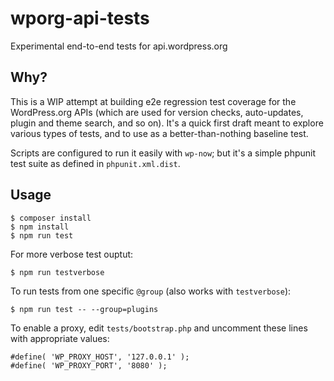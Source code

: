 # wporg-api-tests

Experimental end-to-end tests for api.wordpress.org

## Why?

This is a WIP attempt at building e2e regression test coverage for the WordPress.org APIs (which are used for version checks, auto-updates, plugin and theme search, and so on). It's a quick first draft meant to explore various types of tests, and to use as a better-than-nothing baseline test.

Scripts are configured to run it easily with `wp-now`; but it's a simple phpunit test suite as defined in `phpunit.xml.dist`.

## Usage

```
$ composer install
$ npm install
$ npm run test
```

For more verbose test ouptut:

```
$ npm run testverbose
```

To run tests from one specific `@group` (also works with `testverbose`):

```
$ npm run test -- --group=plugins
```

To enable a proxy, edit `tests/bootstrap.php` and uncomment these lines with appropriate values:

```
#define( 'WP_PROXY_HOST', '127.0.0.1' );
#define( 'WP_PROXY_PORT', '8080' );
```